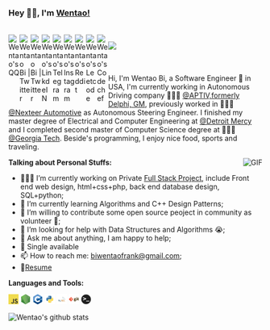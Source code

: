 ### Hey 👋🏽, I'm [Wentao!](https://wentaobi.github.io/) 

<br/>

<a href="https://user.qzone.qq.com/649549603/main">
  <img align="left" alt="Wentao's QQ" width="22px" src="https://cdn.jsdelivr.net/npm/simple-icons@3.2.0/icons/tencentqq.svg" />
</a>
<a href="https://www.zhihu.com/people/bi-wen-tao-76">
  <img align="left" alt="Wentao Bi | Twitter" width="22px" src="https://cdn.jsdelivr.net/npm/simple-icons@3.2.0/icons/zhihu.svg" />
</a>
<a href="https://twitter.com/bi_wentao">
  <img align="left" alt="Wentao Bi | Twitter" width="22px" src="https://cdn.jsdelivr.net/npm/simple-icons@v3/icons/twitter.svg" />
</a>
<a href="https://www.linkedin.com/in/wentaobi/">
  <img align="left" alt="Wentao's LinkdeIN" width="22px" src="https://cdn.jsdelivr.net/npm/simple-icons@v3/icons/linkedin.svg" />
</a>
<a href="https://weibo.com/3160118240/profile?topnav=1&wvr=6&is_all=1">
  <img align="left" alt="Wentao's Telegram" width="22px" src="https://cdn.jsdelivr.net/npm/simple-icons@3.2.0/icons/sinaweibo.svg" />
</a>
<a href="https://www.instagram.com/wentaobi/">
  <img align="left" alt="Wentao's Instagram" width="22px" src="https://cdn.jsdelivr.net/npm/simple-icons@v3/icons/instagram.svg" />
</a>
<a href="https://www.reddit.com/user/MostAd1399/">
  <img align="left" alt="Wentao's Reddit" width="22px" src="https://cdn.jsdelivr.net/npm/simple-icons@v3/icons/reddit.svg" />
</a>
<a href="https://leetcode.com/biwentaofrank/">
  <img align="left" alt="Wentao's Leetcode" width="22px" src="https://cdn.jsdelivr.net/npm/simple-icons@v3/icons/leetcode.svg" />
</a>
<a href="https://www.youtube.com/channel/UC_lYOueyv1G_8pVK3yBKCfw?view_as=subscriber">
  <img align="left" alt="Wentao's Codechef" width="22px" src="https://cdn.jsdelivr.net/npm/simple-icons@3.2.0/icons/youtube.svg" />
</a>

![](https://visitor-badge.glitch.me/badge?page_id=Wentaonaiidu.Wentaonaiidu)

<br />

Hi, I'm Wentao Bi, a Software Engineer 🚀 in USA, I'm currently working in Autonomous Driving company  🙍🏽‍♂️ [@APTIV,formerly Delphi, GM](https://www.aptiv.com/), previously worked in 👨🏽‍💻 [@Nexteer Automotive](https://www.nexteer.com/) as Autonomous Steering Engineer. I finished my master degree of Electrical and Computer Engineering at [@Detroit Mercy](https://www.udmercy.edu/) and I completed second master of Computer Science degree at 👨🏽‍💼 [@Georgia Tech](https://www.gatech.edu/). Beside's programming, I enjoy nice food, sports and traveling.

  <img align="right" alt="GIF" src="https://media.giphy.com/media/836HiJc7pgzy8iNXCn/giphy.gif" />
  
**Talking about Personal Stuffs:**

- 👨🏽‍💻 I’m currently working on Private [Full Stack Project](https://github.gatech.edu/CS6400-OMSCS-2020-01-Spring/CS6400-2020-01-Team067), include Front end web design, html+css+php, back end database design, SQL+python;
- 🌱 I’m currently learning Algorithms and C++ Design Patterns; 
- 👯 I’m willing to contribute some open source peoject in community as volunteer 🤝;
- 🤔 I’m looking for help with Data Structures and Algorithms 😭;
- 💬 Ask me about anything, I am happy to help;
- 👨 Single available 
- 📫 How to reach me: biwentaofrank@gmail.com;
- 📝[Resume](https://www.linkedin.com/in/wentaobi/)

**Languages and Tools:**  

<code><img height="20" src="https://raw.githubusercontent.com/github/explore/80688e429a7d4ef2fca1e82350fe8e3517d3494d/topics/javascript/javascript.png"></code>
<code><img height="20" src="https://raw.githubusercontent.com/github/explore/80688e429a7d4ef2fca1e82350fe8e3517d3494d/topics/nodejs/nodejs.png"></code>
<code><img height="20" src="https://raw.githubusercontent.com/github/explore/80688e429a7d4ef2fca1e82350fe8e3517d3494d/topics/cpp/cpp.png"></code>
<code><img height="20" src="https://raw.githubusercontent.com/github/explore/80688e429a7d4ef2fca1e82350fe8e3517d3494d/topics/python/python.png"></code>
<code><img height="20" src="https://raw.githubusercontent.com/github/explore/80688e429a7d4ef2fca1e82350fe8e3517d3494d/topics/mysql/mysql.png"></code>
<code><img height="20" src="https://raw.githubusercontent.com/github/explore/80688e429a7d4ef2fca1e82350fe8e3517d3494d/topics/git/git.png"></code>
<code><img height="20" src="https://raw.githubusercontent.com/github/explore/80688e429a7d4ef2fca1e82350fe8e3517d3494d/topics/terminal/terminal.png"></code>



![Wentao's github stats](https://github-readme-stats.vercel.app/api?username=Wentaobi&show_icons=true&hide_border=true)


